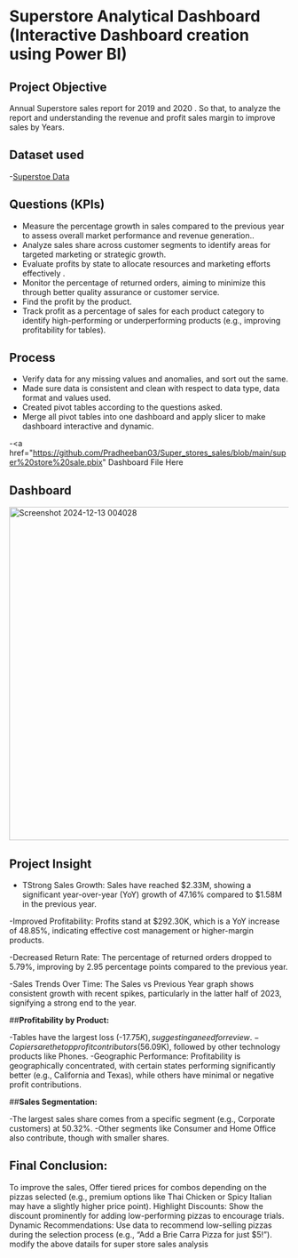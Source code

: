 # Superstore Analytical Dashboard (Interactive Dashboard creation using Power BI)

## **Project Objective**

Annual Superstore sales report for 2019 and 2020 . So that, to analyze the report and understanding the revenue and profit sales margin to improve sales by Years.

## **Dataset used**
-<a href="https://github.com/Pradheeban03/Super_stores_sales/blob/main/Sample%20-%20Superstore.xls">Superstoe Data</a>

## **Questions (KPIs)**

- Measure the percentage growth in sales compared to the previous year to assess overall market performance and revenue generation..
- Analyze sales share across customer segments  to identify areas for targeted marketing or strategic growth.
- Evaluate profits by state to allocate resources and marketing efforts effectively .
- Monitor the percentage of returned orders, aiming to minimize this through better quality assurance or customer service.
- Find the profit by the product.
- Track profit as a percentage of sales for each product category to identify high-performing or underperforming products (e.g., improving profitability for tables).



## **Process**

- Verify data for any missing values and anomalies, and sort out the same.
- Made sure data is consistent and clean with respect to data type, data format and values used.
- Created pivot tables according to the questions asked.
- Merge all pivot tables into one dashboard and apply slicer to make dashboard interactive</a> and dynamic.

-<a href="https://github.com/Pradheeban03/Super_stores_sales/blob/main/super%20store%20sale.pbix" Dashboard File Here</a>


## **Dashboard**

<img width="600" alt="Screenshot 2024-12-13 004028" src="https://github.com/user-attachments/assets/da2329d2-ff9c-41f4-a70a-0ae8f7e3c109" />


## **Project Insight**

- TStrong Sales Growth: Sales have reached $2.33M, showing a significant year-over-year (YoY) growth of 47.16% compared to $1.58M in the previous year.

-Improved Profitability: Profits stand at $292.30K, which is a YoY increase of 48.85%, indicating effective cost management or higher-margin products.

-Decreased Return Rate: The percentage of returned orders dropped to 5.79%, improving by 2.95 percentage points compared to the previous year.

-Sales Trends Over Time: The Sales vs Previous Year graph shows consistent growth with recent spikes, particularly in the latter half of 2023, signifying a strong end to the year.

##**Profitability by Product:**

-Tables have the largest loss (-$17.75K), suggesting a need for review.
-Copiers are the top profit contributors ($56.09K), followed by other technology products like Phones.
-Geographic Performance: Profitability is geographically concentrated, with certain states performing significantly better (e.g., California and Texas), while others have 
 minimal or negative profit contributions.

##**Sales Segmentation:**

-The largest sales share comes from a specific segment (e.g., Corporate customers) at 50.32%.
-Other segments like Consumer and Home Office also contribute, though with smaller shares.








## **Final Conclusion:**

To improve the sales, Offer tiered prices for combos depending on the pizzas selected (e.g., premium options like Thai Chicken or Spicy Italian may have a slightly higher price point).
Highlight Discounts: Show the discount prominently for adding low-performing pizzas to encourage trials.
Dynamic Recommendations: Use data to recommend low-selling pizzas during the selection process (e.g., “Add a Brie Carra Pizza for just $5!”).    modify the above datails for super store sales analysis

